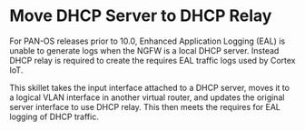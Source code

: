 # Move DHCP Server to DHCP Relay

For PAN-OS releases prior to 10.0, Enhanced Application Logging (EAL) is unable
to generate logs when the NGFW is a local DHCP server. Instead DHCP relay is
required to create the requires EAL traffic logs used by Cortex IoT.

This skillet takes the input interface attached to a DHCP server, moves it to a
logical VLAN interface in another virtual router, and updates the original server
interface to use DHCP relay. This then meets the requires for EAL logging of DHCP
traffic.